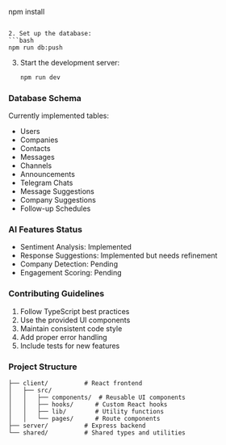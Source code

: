 npm install
   ```

2. Set up the database:
   ```bash
   npm run db:push
   ```

3. Start the development server:
   ```bash
   npm run dev
   ```

### Database Schema

Currently implemented tables:
- Users
- Companies
- Contacts
- Messages
- Channels
- Announcements
- Telegram Chats
- Message Suggestions
- Company Suggestions
- Follow-up Schedules

### AI Features Status
- Sentiment Analysis: Implemented
- Response Suggestions: Implemented but needs refinement
- Company Detection: Pending
- Engagement Scoring: Pending

### Contributing Guidelines

1. Follow TypeScript best practices
2. Use the provided UI components
3. Maintain consistent code style
4. Add proper error handling
5. Include tests for new features

### Project Structure
```
├── client/          # React frontend
│   ├── src/         
│   │   ├── components/  # Reusable UI components
│   │   ├── hooks/      # Custom React hooks
│   │   ├── lib/        # Utility functions
│   │   └── pages/      # Route components
├── server/          # Express backend
└── shared/          # Shared types and utilities